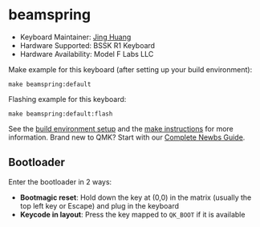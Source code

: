 # beamspring

* Keyboard Maintainer: [Jing Huang](https://github.com/RadioNoiseE)
* Hardware Supported: BSSK R1 Keyboard
* Hardware Availability: Model F Labs LLC

Make example for this keyboard (after setting up your build environment):

    make beamspring:default

Flashing example for this keyboard:

    make beamspring:default:flash

See the [build environment setup](https://docs.qmk.fm/#/getting_started_build_tools) and the [make instructions](https://docs.qmk.fm/#/getting_started_make_guide) for more information. Brand new to QMK? Start with our [Complete Newbs Guide](https://docs.qmk.fm/#/newbs).

## Bootloader

Enter the bootloader in 2 ways:

* **Bootmagic reset**: Hold down the key at (0,0) in the matrix (usually the top left key or Escape) and plug in the keyboard
* **Keycode in layout**: Press the key mapped to `QK_BOOT` if it is available
